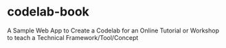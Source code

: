 # codelab-book
A Sample Web App to Create a Codelab for an Online Tutorial or Workshop to teach a Technical Framework/Tool/Concept
